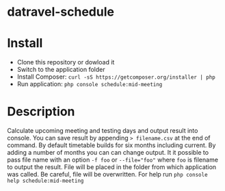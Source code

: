 datravel-schedule
=================

Install
=======
* Clone this repository or dowload it
* Switch to the application folder
* Install Composer:  ```curl -sS https://getcomposer.org/installer | php```
* Run application: ```php console schedule:mid-meeting```

Description
===========
Calculate upcoming meeting and testing days and output result into console. You can save result by appending ```> filename.csv``` at the end of command.
By default timetable builds for six months including current. By adding a number of months you can can change output.
It it possible to pass file name with an option ```-f foo``` or ```--file="foo"``` where ```foo``` is filename to output the result. File will be placed in the folder from which application was called. Be careful, file will be overwritten.
For help run ```php console help schedule:mid-meeting```
